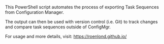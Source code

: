 This PowerShell script automates the process of exporting Task Sequences from Configuration Manager. 

The output can then be used with version control (i.e. Git) to track changes and compare task sequences outside of ConfigMgr.

For usage and more details, visit: https://roenlond.github.io/
